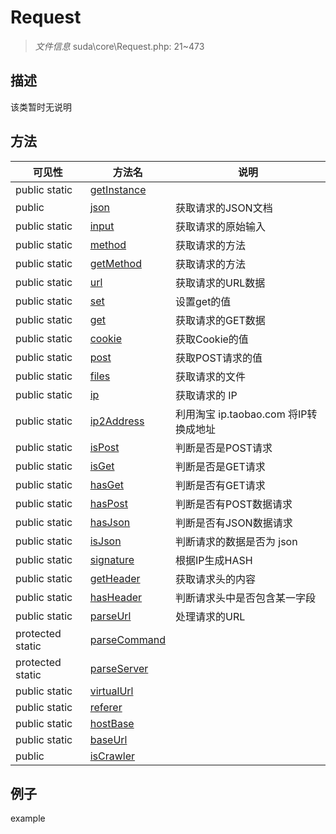#  Request 

> *文件信息* suda\core\Request.php: 21~473



## 描述

该类暂时无说明






## 方法


| 可见性 | 方法名 | 说明 |
|--------|-------|------|
| public static|[getInstance](Request/getInstance.md) |  |
| public |[json](Request/json.md) | 获取请求的JSON文档 |
| public static|[input](Request/input.md) | 获取请求的原始输入 |
| public static|[method](Request/method.md) | 获取请求的方法 |
| public static|[getMethod](Request/getMethod.md) | 获取请求的方法 |
| public static|[url](Request/url.md) | 获取请求的URL数据 |
| public static|[set](Request/set.md) | 设置get的值 |
| public static|[get](Request/get.md) | 获取请求的GET数据 |
| public static|[cookie](Request/cookie.md) | 获取Cookie的值 |
| public static|[post](Request/post.md) | 获取POST请求的值 |
| public static|[files](Request/files.md) | 获取请求的文件 |
| public static|[ip](Request/ip.md) | 获取请求的 IP |
| public static|[ip2Address](Request/ip2Address.md) | 利用淘宝 ip.taobao.com 将IP转换成地址 |
| public static|[isPost](Request/isPost.md) | 判断是否是POST请求 |
| public static|[isGet](Request/isGet.md) | 判断是否是GET请求 |
| public static|[hasGet](Request/hasGet.md) | 判断是否有GET请求 |
| public static|[hasPost](Request/hasPost.md) | 判断是否有POST数据请求 |
| public static|[hasJson](Request/hasJson.md) | 判断是否有JSON数据请求 |
| public static|[isJson](Request/isJson.md) | 判断请求的数据是否为 json |
| public static|[signature](Request/signature.md) | 根据IP生成HASH |
| public static|[getHeader](Request/getHeader.md) | 获取请求头的内容 |
| public static|[hasHeader](Request/hasHeader.md) | 判断请求头中是否包含某一字段 |
| public static|[parseUrl](Request/parseUrl.md) | 处理请求的URL |
| protected static|[parseCommand](Request/parseCommand.md) |  |
| protected static|[parseServer](Request/parseServer.md) |  |
| public static|[virtualUrl](Request/virtualUrl.md) |  |
| public static|[referer](Request/referer.md) |  |
| public static|[hostBase](Request/hostBase.md) |  |
| public static|[baseUrl](Request/baseUrl.md) |  |
| public |[isCrawler](Request/isCrawler.md) |  |



## 例子

example